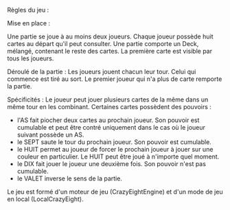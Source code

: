 Règles du jeu :

Mise en place :

Une partie se joue à au moins deux joueurs. Chaque joueur possède huit cartes au départ qu'il peut consulter.
Une partie comporte un Deck, mélangé, contenant le reste des cartes. La première carte est visible par tous les joueurs.

Déroulé de la partie :
Les joueurs jouent chacun leur tour. Celui qui commence est tiré au sort. Le premier joueur qui n'a plus de carte remporte la partie.

Spécificités :
Le joueur peut jouer plusieurs cartes de la même dans un même tour en les combinant.
Certaines cartes possèdent des pouvoirs :
- l'AS fait piocher deux cartes au prochain joueur. Son pouvoir est cumulable et peut être contré uniquement dans le cas où le joueur suivant possède un AS.
- le SEPT saute le tour du prochain joueur. Son pouvoir est cumulable. 
- le HUIT permet au joueur de forcer le prochain joueur à jouer sur une couleur en particulier. Le HUIT peut être joué à n'importe quel moment.
- le DIX fait jouer le joueur une deuxième fois. Son pouvoir n'est pas cumulable.
- le VALET inverse le sens de la partie.

Le jeu est formé d'un moteur de jeu (CrazyEightEngine) et d'un mode de jeu en local (LocalCrazyEight).
